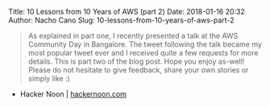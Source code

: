 Title: 10 Lessons from 10 Years of AWS (part 2)
Date: 2018-01-16 20:32
Author: Nacho Cano
Slug: 10-lessons-from-10-years-of-aws-part-2

> As explained in part one, I recently presented a talk at the AWS Community
> Day in Bangalore. The tweet following the talk became my most popular tweet
> ever and I received quite a few requests for more details. This is part two
> of the blog post. Hope you enjoy as-well! Please do not hesitate to give
> feedback, share your own stories or simply like :)

- Hacker Noon | [hackernoon.com][]

  [hackernoon.com]: https://hackernoon.com/10-lessons-from-10-years-of-aws-part-2-5dd92b533870
    "10 Lessons from 10 Years of AWS (part 2)"
